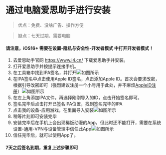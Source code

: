 # 通过电脑爱思助手进行安装
>优点：免费、没啥广告、操作方便 

>缺点：七天过期、需要电脑
#### 请注意，iOS16+ 需要在设置-隐私与安全性-开发者模式 中打开开发者模式！
1. 去爱思助手官网 https://www.i4.cn/ 下载爱思助手并安装。
2. 打开爱思助手并按提示连接手机。
3. 在工具箱中找到IPA签名，并打开![如图所示](https://dl.playxf.top/图片/ios教程/爱思IPA.png) 
4. 在IPA签名中点击使用Apple ID签名，点击添加Apple ID。首次会要求改密，根据引导改密即可（强烈建议注册一个小号用于此处，并不麻烦[AppleID注册](https://appleid.apple.com/account)）![如图所示](https://dl.playxf.top/图片/ios教程/爱思ID.png)
5. 在左上角添加IPA文件，再选择刚刚导入的ID，点击开始签名即可。
6. 签名完毕后点击打开已签名IPA位置，找到签名完毕的IPA
7. 点击我的设备-应用游戏，在里面导入安装![如图所示](https://dl.playxf.top/图片/ios教程/导入安装.png)
8. 稍等片刻即可安装完毕
9. 安装完毕后在手机上会出现稀饭动漫的App，但此时还不能打开，需要在系统设置-通用-VPN与设备管理中信任此App![如图所示](https://dl.playxf.top/图片/ios教程/信任.PNG)
10. 信任完毕后，就可以使用App了。
#### 7天之后签名到期，重复上述步骤即可

